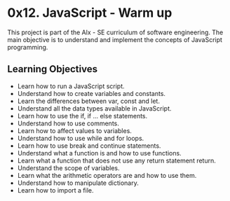 # 0x12. JavaScript - Warm up

This project is part of the Alx - SE curriculum of software engineering. The main objective is to understand and implement the concepts of JavaScript programming.

## Learning Objectives

- Learn how to run a JavaScript script.
- Understand how to create variables and constants.
- Learn the differences between var, const and let.
- Understand all the data types available in JavaScript.
- Learn how to use the if, if ... else statements.
- Understand how to use comments.
- Learn how to affect values to variables.
- Understand how to use while and for loops.
- Learn how to use break and continue statements.
- Understand what a function is and how to use functions.
- Learn what a function that does not use any return statement return.
- Understand the scope of variables.
- Learn what the arithmetic operators are and how to use them.
- Understand how to manipulate dictionary.
- Learn how to import a file.
